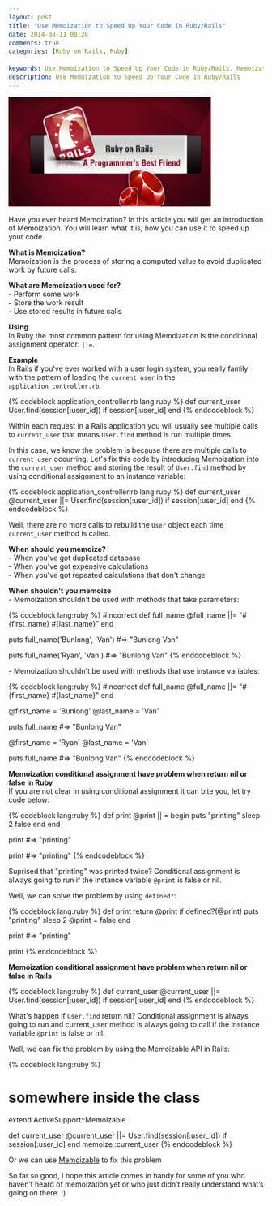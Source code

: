 ```yaml
---
layout: post
title: "Use Memoization to Speed Up Your Code in Ruby/Rails"
date: 2014-08-11 00:28
comments: true
categories: [Ruby on Rails, Ruby]

keywords: Use Memoization to Speed Up Your Code in Ruby/Rails, Memoization Ruby, Ruby Memoization, Memoization Rails, Rails Memoization, Ruby on Rails Memoization, Memoization Ruby on Rails
description: Use Memoization to Speed Up Your Code in Ruby/Rails
---
```


<p>
  <img src="/images/ruby_on_rails.png" width="400" />
</p>

<p>
  Have you ever heard Memoization? In this article you will get an introduction of Memoization. You will learn what it is, how you can use it to speed up your code.
</p>

<p>
  <strong>What is Memoization?</strong><br/>
  Memoization is the process of storing a computed value to avoid duplicated work by future calls.
</p>

<p>
  <strong>What are Memoization used for?</strong><br/>
  - Perform some work<br/>
  - Store the work result<br/>
  - Use stored results in future calls
</p>

<p>
  <strong>Using</strong><br/>
  In Ruby the most common pattern for using Memoization is the conditional assignment operator: <code>||=</code>.
</p>

<p>
  <strong>Example</strong><br/>
  In Rails if you've ever worked with a user login system, you really family with the pattern of loading the <code>current_user</code> in the <code>application_controller.rb</code>:
</p>

{% codeblock application_controller.rb lang:ruby %}
def current_user
  User.find(session[:user_id]) if session[:user_id]
end
{% endcodeblock %}

<p>
  Within each request in a Rails application you will usually see multiple calls to <code>current_user</code> that means <code>User.find</code> method is run multiple times.<br/>
</p>

<p>
  In this case, we know the problem is because there are multiple calls to <code>current_user</code> occurring. Let's fix this code by introducing Memoization into the <code>current_user</code> method and storing the result of <code>User.find</code> method by using conditional assignment to an instance variable:
</p>

{% codeblock application_controller.rb lang:ruby %}
def current_user
  @current_user ||= User.find(session[:user_id]) if session[:user_id]
end
{% endcodeblock %}

<p>
  Well, there are no more calls to rebuild the <code>User</code> object each time <code>current_user</code> method is called.
</p>

<p>
  <strong>When should you memoize?</strong><br/>
  - When you've got duplicated database<br/>
  - When you've got expensive calculations<br/>
  - When you've got repeated calculations that don't change<br/>
</p>

<p>
  <strong>When shouldn't you memoize</strong><br/>
  - Memoization shouldn't be used with methods that take parameters:
</p>

{% codeblock lang:ruby %}
#incorrect
def full_name
  @full_name ||= "#{first_name} #{last_name}"
end

puts full_name('Bunlong', 'Van') #=> "Bunlong Van"

puts full_name('Ryan', 'Van') #=> "Bunlong Van"
{% endcodeblock %}

<p>
  - Memoization shouldn't be used with methods that use instance variables:
</p>

{% codeblock lang:ruby %}
#incorrect
def full_name
  @full_name ||= "#{first_name} #{last_name}"
end

@first_name = 'Bunlong'
@last_name = 'Van'

puts full_name #=> "Bunlong Van"

@first_name = 'Ryan'
@last_name = 'Van'

puts full_name #=> "Bunlong Van"
{% endcodeblock %}

<p>
  <strong>Memoization conditional assignment have problem when return nil or false in Ruby</strong><br/>
  If you are not clear in using conditional assignment it can bite you, let try code below:
</p>

{% codeblock lang:ruby %}
def print
  @print || = begin
                puts "printing"
                sleep 2
                false
              end
end

print #=> "printing"

print #=> "printing"
{% endcodeblock %}

<p>
  Suprised that "printing" was printed twice? Conditional assignment is always going to run if the instance variable <code>@print</code> is false or nil.<br/>
</p>

<p>
  Well, we can solve the problem by using <code>defined?</code>:
</p>

{% codeblock lang:ruby %}
def print
  return @print if defined?(@print)
  puts "printing"
  sleep 2
  @print = false
end

print #=> "printing"

print
{% endcodeblock %}

<p>
  <strong>Memoization conditional assignment have problem when return nil or false in Rails</strong><br/>
</p>

{% codeblock lang:ruby %}
def current_user
  @current_user ||= User.find(session[:user_id]) if session[:user_id]
end
{% endcodeblock %}

<p>
  What's happen if <code>User.find</code> return nil? Conditional assignment is always going to run and current_user method is always going to call if the instance variable <code>@print</code> is false or nil.
</p>

<p>
  Well, we can fix the problem by using the Memoizable API in Rails:
</p>

{% codeblock lang:ruby %}

# somewhere inside the class
extend ActiveSupport::Memoizable

def current_user
  @current_user ||= User.find(session[:user_id]) if session[:user_id]
end
memoize :current_user
{% endcodeblock %}

<p>
  Or we can use <a href="https://github.com/dkubb/memoizable" target="_blank">Memoizable</a> to fix this problem
<p>

<p>
  So far so good, I hope this article comes in handy for some of you who haven’t heard of memoization yet or who just didn’t really understand what’s going on there. :)
</p>
